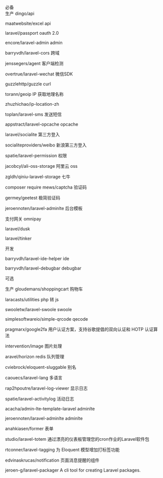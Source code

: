 必备  
生产
dingo/api 

maatwebsite/excel  api

laravel/passport  oauth 2.0

encore/laravel-admin  admin

barryvdh/laravel-cors  跨域

jenssegers/agent  客户端检测

overtrue/laravel-wechat 微信SDK

guzzlehttp/guzzle  curl

torann/geoip   IP  获取地理名称

zhuzhichao/ip-location-zh

toplan/laravel-sms  发送短信

appstract/laravel-opcache  opcache

laravel/socialite 第三方登入

socialiteproviders/weibo 新浪第三方登入

spatie/laravel-permission 权限

jacobcyl/ali-oss-storage  阿里云 oss

zgldh/qiniu-laravel-storage 七牛

composer require mews/captcha 验证码

germey/geetest 极简验证码

jeroennoten/laravel-adminlte  后台模板

支付网关 omnipay

laravel/dusk  

laravel/tinker

开发

barryvdh/laravel-ide-helper  ide

barryvdh/laravel-debugbar debugbar

可选

生产
gloudemans/shoppingcart 购物车

laracasts/utilities php 转 js

swooletw/laravel-swoole  swoole

simplesoftwareio/simple-qrcode  qecode

pragmarx/google2fa 用户认证方案，支持谷歌提倡的双向认证和 HOTP 认证算法

intervention/image  图片处理
 
aravel/horizon  redis  队列管理

cviebrock/eloquent-sluggable  别名

caouecs/laravel-lang  多语言

rap2hpoutre/laravel-log-viewer 显示日志

spatie/laravel-activitylog  活动日志

acacha/admin-lte-template-laravel   adminlte

jeroennoten/laravel-adminlte adminlte

anahkiasen/former 表单

studio/laravel-totem  通过漂亮的仪表板管理您的cron作业的Laravel软件包

rtconner/laravel-tagging 为 Eloquent 模型增加打标签功能

edvinaskrucas/notification  页面消息提醒的组件

jeroen-g/laravel-packager A cli tool for creating Laravel packages.



